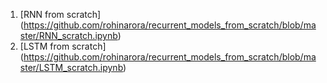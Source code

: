 1. [RNN from scratch] (https://github.com/rohinarora/recurrent_models_from_scratch/blob/master/RNN_scratch.ipynb)
2. [LSTM from scratch] (https://github.com/rohinarora/recurrent_models_from_scratch/blob/master/LSTM_scratch.ipynb) 
